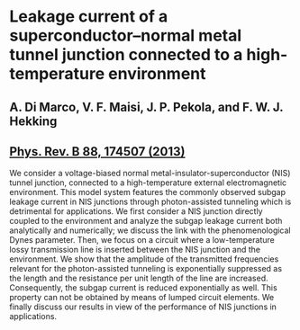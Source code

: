 # Leakage current of a superconductor–normal metal tunnel junction connected to a high-temperature environment

## A. Di Marco, V. F. Maisi, J. P. Pekola, and F. W. J. Hekking
## [Phys. Rev. B 88, 174507 (2013)](https://journals.aps.org/prb/abstract/10.1103/PhysRevB.88.174507)

We consider a voltage-biased normal metal-insulator-superconductor (NIS) tunnel junction, connected to a high-temperature external electromagnetic environment. 
This model system features the commonly observed subgap leakage current in NIS junctions through photon-assisted tunneling which is detrimental for applications. 
We first consider a NIS junction directly coupled to the environment and analyze the subgap leakage current both analytically and numerically; we discuss the 
link with the phenomenological Dynes parameter. Then, we focus on a circuit where a low-temperature lossy transmission line is inserted between the NIS junction 
and the environment. We show that the amplitude of the transmitted frequencies relevant for the photon-assisted tunneling is exponentially suppressed as the length
and the resistance per unit length of the line are increased. Consequently, the subgap current is reduced exponentially as well. This property can not be obtained 
by means of lumped circuit elements. We finally discuss our results in view of the performance of NIS junctions in applications.
